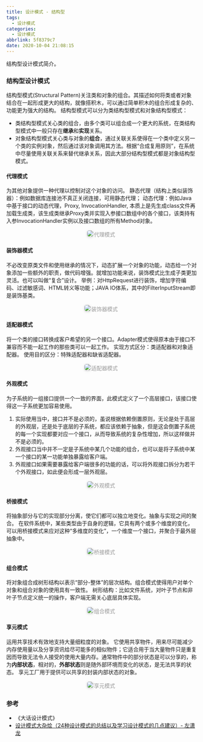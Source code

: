 ```yaml
---
title: 设计模式 - 结构型
tags:
  - 设计模式
categories:
  - 设计模式
abbrlink: 5f8379c7
date: 2020-10-04 21:08:15
---
```


结构型设计模式简介。

<!-- more -->

### 结构型设计模式

结构型模式(Structural Pattern)关注类和对象的组合。其描述如何将类或者对象结合在一起形成更大的结构，就像搭积木，可以通过简单积木的组合形成复杂的、功能更为强大的结构。
结构型模式可以分为类结构型模式和对象结构型模式：
- 类结构型模式关心类的组合，由多个类可以组合成一个更大的系统，在类结构型模式中一般只存在**继承**和**实现**关系。
- 对象结构型模式关心类与对象的**组合**，通过关联关系使得在一个类中定义另一个类的实例对象，然后通过该对象调用其方法。根据“合成复用原则”，在系统中尽量使用关联关系来替代继承关系，因此大部分结构型模式都是对象结构型模式。

#### 代理模式
为其他对象提供一种代理以控制对这个对象的访问。
静态代理（结构上类似装饰器）：例如数据库连接池不真正关闭连接，可用静态代理；
动态代理：例如Java中基于接口的动态代理，Proxy, InvocationHandler, 本质上是先生成class文件再加载生成类，该生成类继承Proxy类并实现入参接口数组中的各个接口，该类持有入参InvocationHandler实例以及接口数组的所有Method对象。
<center><img style="border-radius: 0.3125em; box-shadow: 0 2px 4px 0 rgba(34,36,38,.12),0 2px 10px 0 rgba(34,36,38,.08);" src="https://static.tongjilab.cn/blog/20191020091220.png"><div style="display: inline-block; color: #999; padding: 2px;">代理模式</div></center>

#### 装饰器模式
不必改变原类文件和使用继承的情况下，动态扩展一个对象的功能，动态给一个对象添加一些额外的职责，做代码增强。就增加功能来说，装饰模式比生成子类更加灵活。也可以叫做“复合”设计。
举例：对HttpRequest进行装饰，增加字符编码、过滤敏感词、HTML转义等功能；JAVA IO体系，其中的FilterInputStream即是装饰基类。
<center><img style="border-radius: 0.3125em; box-shadow: 0 2px 4px 0 rgba(34,36,38,.12),0 2px 10px 0 rgba(34,36,38,.08);" src="https://static.tongjilab.cn/blog/20191020090949.png"><div style="display: inline-block; color: #999; padding: 2px;">装饰器模式</div></center>

#### 适配器模式
将一个类的接口转换成客户希望的另一个接口。Adapter模式使得原本由于接口不兼容而不能一起工作的那些类可以一起工作。
实现方式区分：类适配器和对象适配器。
使用目的区分：特殊适配器和缺省适配器。
<center><img style="border-radius: 0.3125em; box-shadow: 0 2px 4px 0 rgba(34,36,38,.12),0 2px 10px 0 rgba(34,36,38,.08);" src="https://static.tongjilab.cn/blog/20191020093358.png"><div style="display: inline-block; color: #999; padding: 2px;">适配器模式</div></center>

#### 外观模式
为子系统的一组接口提供一个一致的界面，此模式定义了一个高层接口，该接口使得这一子系统更加容易使用。
1. 实际使用当中，接口并不是必须的，虽说根据依赖倒置原则，无论是处于高层的外观层，还是处于底层的子系统，都应该依赖于抽象，但是这会倒置子系统的每一个实现都要对应一个接口，从而导致系统的复杂性增加，所以这样做并不是必须的。
2. 外观接口当中并不一定是子系统中某几个功能的组合，也可以是将子系统中某一个接口的某一功能单独暴露给客户端。
3. 外观接口如果需要暴露给客户端很多的功能的话，可以将外观接口拆分为若干个外观接口，如此便会形成一层外观层。
<center><img style="border-radius: 0.3125em; box-shadow: 0 2px 4px 0 rgba(34,36,38,.12),0 2px 10px 0 rgba(34,36,38,.08);" src="https://static.tongjilab.cn/blog/20191020101359.png"><div style="display: inline-block; color: #999; padding: 2px;">外观模式</div></center>

#### 桥接模式
将抽象部分与它的实现部分分离，使它们都可以独立地变化。抽象与实现之间的聚合。
在软件系统中，某些类型由于自身的逻辑，它具有两个或多个维度的变化，可以用桥接模式来应对这种“多维度的变化”，一个维度一个接口，并聚合于最外层抽象中。
<center><img style="border-radius: 0.3125em; box-shadow: 0 2px 4px 0 rgba(34,36,38,.12),0 2px 10px 0 rgba(34,36,38,.08);" src="https://static.tongjilab.cn/blog/20191020205057.png"><div style="display: inline-block; color: #999; padding: 2px;">桥接模式</div></center>

#### 组合模式
将对象组合成树形结构以表示“部分-整体”的层次结构。组合模式使得用户对单个对象和组合对象的使用具有一致性。
树形结构：比如文件系统，对叶子节点和非叶子节点定义统一的操作，客户端无需关心底层具体实现。
<center><img style="border-radius: 0.3125em; box-shadow: 0 2px 4px 0 rgba(34,36,38,.12),0 2px 10px 0 rgba(34,36,38,.08);" src="https://static.tongjilab.cn/blog/20191020205310.png"><div style="display: inline-block; color: #999; padding: 2px;">组合模式</div></center>

#### 享元模式
运用共享技术有效地支持大量细粒度的对象。
它使用共享物件，用来尽可能减少内存使用量以及分享资讯给尽可能多的相似物件；它适合用于当大量物件只是重复因而导致无法令人接受的使用大量内存。通常物件中的部分状态是可以分享的，称为**内部状态**，相对的，**外部状态**则是随外部环境而变化的状态，是无法共享的状态。
享元工厂用于提供可以共享的封装内部状态的对象。
<center><img style="border-radius: 0.3125em; box-shadow: 0 2px 4px 0 rgba(34,36,38,.12),0 2px 10px 0 rgba(34,36,38,.08);" src="https://static.tongjilab.cn/blog/20191020205426.png"><div style="display: inline-block; color: #999; padding: 2px;">享元模式</div></center>

### 参考

- 《大话设计模式》
- [设计模式大杂烩（24种设计模式的总结以及学习设计模式的几点建议）- 左潇龙](http://www.zuoxiaolong.com/blog/article.ftl?id=100)